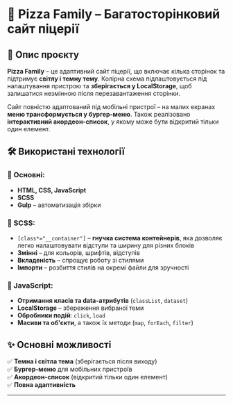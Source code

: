 # 🍕 Pizza Family – Багатосторінковий сайт піцерії  

## 📌 Опис проєкту  
**Pizza Family** – це адаптивний сайт піцерії, що включає кілька сторінок та підтримує **світлу і темну тему**. Колірна схема підлаштовується під налаштування пристрою та **зберігається у LocalStorage**, щоб залишатися незмінною після перезавантаження сторінки.  

Сайт повністю адаптований під мобільні пристрої – на малих екранах **меню трансформується у бургер-меню**. Також реалізовано **інтерактивний акордеон-список**, у якому може бути відкритий тільки один елемент.  

## 🛠 Використані технології  

### 🔹 Основні:  
- **HTML, CSS, JavaScript**  
- **SCSS**
- **Gulp** – автоматизація збірки  

### 🔹 SCSS:  
- `[class*="__container"]` – **гнучка система контейнерів**, яка дозволяє легко налаштовувати відступи та ширину для різних блоків  
- **Змінні** – для кольорів, шрифтів, відступів  
- **Вкладеність** – спрощує роботу зі стилями  
- **Імпорти** – розбиття стилів на окремі файли для зручності  

### 🔹 JavaScript:  
- **Отримання класів та data-атрибутів** (`classList`, `dataset`)  
- **LocalStorage** – збереження вибраної теми  
- **Обробники подій**: `click`, `load`  
- **Масиви та об'єкти**, а також їх методи (`map`, `forEach`, `filter`)  

## ✨ Основні можливості  
✅ **Темна і світла тема** (зберігається після виходу)  
✅ **Бургер-меню** для мобільних пристроїв  
✅ **Акордеон-список** (відкритий тільки один елемент)  
✅ **Повна адаптивність**  

---
